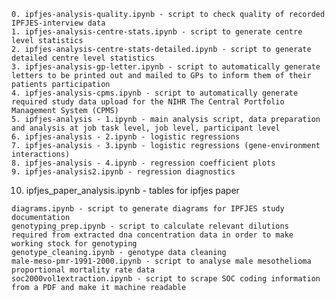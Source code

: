     0. ipfjes-analysis-quality.ipynb - script to check quality of recorded IPFJES-interview data
    1. ipfjes-analysis-centre-stats.ipynb - script to generate centre level statistics
    2. ipfjes-analysis-centre-stats-detailed.ipynb - script to generate detailed centre level statistics
    3. ipfjes-analysis-gp-letter.ipynb - script to automatically generate letters to be printed out and mailed to GPs to inform them of their patients participation
    4. ipfjes-analysis-cpms.ipynb - script to automatically generate required study data upload for the NIHR The Central Portfolio Management System (CPMS)
    5. ipfjes-analysis - 1.ipynb - main analysis script, data preparation and analysis at job task level, job level, participant level
    6. ipfjes-analysis - 2.ipynb - logistic regressions
    7. ipfjes-analysis - 3.ipynb - logistic regressions (gene-environment interactions)
    8. ipfjes-analysis - 4.ipynb - regression coefficient plots
    9. ipfjes-analysis2.ipynb - regression diagnostics
   10. ipfjes_paper_analysis.ipynb - tables for ipfjes paper
   


    diagrams.ipynb - script to generate diagrams for IPFJES study documentation
    genotyping_prep.ipynb - script to calculate relevant dilutions required from extracted dna concentration data in order to make working stock for genotyping
    genotype_cleaning.ipynb - genotype data cleaning
    male-meso-pmr-1991-2000.ipynb - script to analyse male mesothelioma proportional mortality rate data
    soc2000vol1extraction.ipynb - script to scrape SOC coding information from a PDF and make it machine readable
